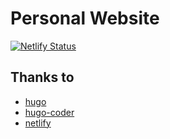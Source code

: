 # Personal Website

[![Netlify Status](https://api.netlify.com/api/v1/badges/76bf25bb-20d8-4370-a115-d7d8ea0c1ee1/deploy-status)](https://app.netlify.com/sites/emanuelboderash/deploys)

## Thanks to

- [hugo](https://gohugo.io/)
- [hugo-coder](https://themes.gohugo.io/hugo-coder/)
- [netlify](https://www.netlify.com/)
